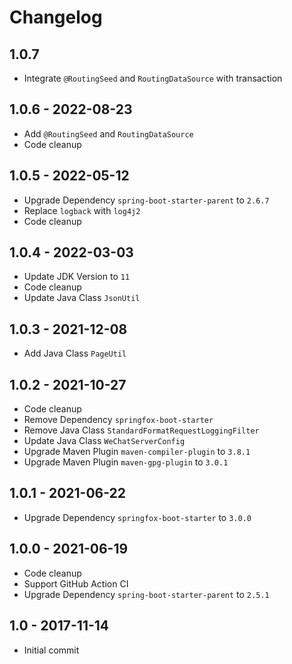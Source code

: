 # Changelog

## 1.0.7

- Integrate `@RoutingSeed` and `RoutingDataSource` with transaction

## 1.0.6 - 2022-08-23

- Add `@RoutingSeed` and `RoutingDataSource`
- Code cleanup

## 1.0.5 - 2022-05-12

- Upgrade Dependency `spring-boot-starter-parent` to `2.6.7`
- Replace `logback` with `log4j2`
- Code cleanup

## 1.0.4 - 2022-03-03

- Update JDK Version to `11`
- Code cleanup
- Update Java Class `JsonUtil`

## 1.0.3 - 2021-12-08

- Add Java Class `PageUtil`

## 1.0.2 - 2021-10-27

- Code cleanup
- Remove Dependency `springfox-boot-starter`
- Remove Java Class `StandardFormatRequestLoggingFilter`
- Update Java Class `WeChatServerConfig`
- Upgrade Maven Plugin `maven-compiler-plugin` to `3.8.1`
- Upgrade Maven Plugin `maven-gpg-plugin` to `3.0.1`

## 1.0.1 - 2021-06-22

- Upgrade Dependency `springfox-boot-starter` to `3.0.0`

## 1.0.0 - 2021-06-19

- Code cleanup
- Support GitHub Action CI
- Upgrade Dependency `spring-boot-starter-parent` to `2.5.1`

## 1.0 - 2017-11-14

- Initial commit
